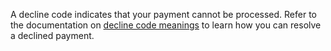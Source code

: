 A decline code indicates that your payment cannot be processed. Refer to the documentation on [decline code meanings](https://stripe.com/docs/declines/codes) to learn how you can resolve a declined payment.
